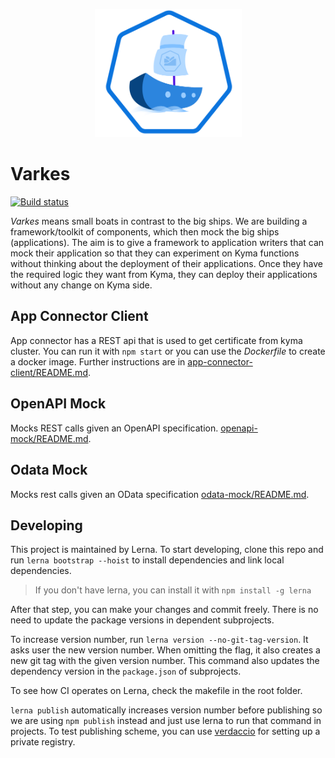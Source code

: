 <p align="center">
 <img src="https://raw.githubusercontent.com/kyma-incubator/varkes/master/logo.svg" width="235">
</p>

# Varkes
[![Build status](https://status.build.kyma-project.io/badge.svg?jobs=post-master-varkes)](https://status.build.kyma-project.io/?repo=kyma-incubator%2Fvarkes&job=post-master-varkes)

*Varkes* means small boats in contrast to the big ships. We are building a framework/toolkit of components, which then mock the big ships (applications). The aim is to give a framework to application writers that can mock their application so that they can experiment on Kyma functions without thinking about the deployment of their applications. Once they have the required logic they want from Kyma, they can deploy their applications without any change on Kyma side.
## App Connector Client
App connector has a REST api that is used to get certificate from kyma cluster. You can run it with `npm start` or you can use the *Dockerfile* to create a docker image. Further instructions are in [app-connector-client/README.md](app-connector-client/README.md).

## OpenAPI Mock
Mocks REST calls given an OpenAPI specification. [openapi-mock/README.md](openapi-mock/README.md).

## Odata Mock
Mocks rest calls given an OData specification [odata-mock/README.md](odata-mock/README.md).

## Developing
This project is maintained by Lerna. To start developing, clone this repo and run `lerna bootstrap --hoist` to install dependencies and link local dependencies.

> If you don't have lerna, you can install it with `npm install -g lerna`

After that step, you can make your changes and commit freely. There is no need to update the package versions in dependent subprojects.

To increase version number, run `lerna version --no-git-tag-version`. It asks user the new version number. When omitting the flag, it also creates a new git tag with the given version number. This command also updates the dependency version in the `package.json` of subprojects.

To see how CI operates on Lerna, check the makefile in the root folder.

`lerna publish` automatically increases version number before publishing so we are using `npm publish` instead and just use lerna to run that command in projects. To test publishing scheme, you can use [verdaccio](https://github.com/verdaccio/verdaccio) for setting up a private registry.
